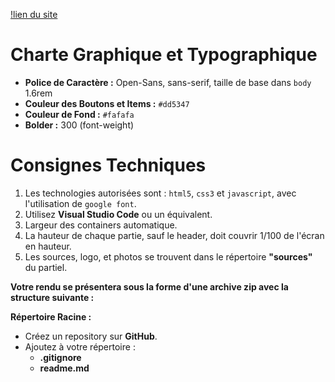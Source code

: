 [!lien du site](https://djony-herbaut.github.io/Projet_BTS_Gmail/)
# Charte Graphique et Typographique

- **Police de Caractère :** Open-Sans, sans-serif, taille de base dans `body` 1.6rem
- **Couleur des Boutons et Items :** `#dd5347`
- **Couleur de Fond :** `#fafafa`
- **Bolder :** 300 (font-weight)

# Consignes Techniques

1. Les technologies autorisées sont : `html5`, `css3` et `javascript`, avec l'utilisation de `google font`.
2. Utilisez **Visual Studio Code** ou un équivalent.
3. Largeur des containers automatique.
4. La hauteur de chaque partie, sauf le header, doit couvrir 1/100 de l'écran en hauteur.
5. Les sources, logo, et photos se trouvent dans le répertoire **"sources"** du partiel.

**Votre rendu se présentera sous la forme d'une archive zip avec la structure suivante :**

**Répertoire Racine :**
- Créez un repository sur **GitHub**.
- Ajoutez à votre répertoire :
  - **.gitignore**
  - **readme.md**
